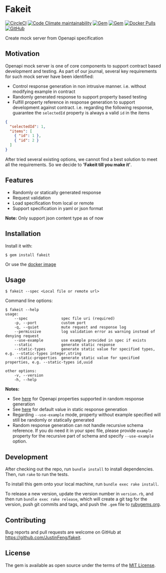 # Fakeit

[![CircleCI](https://img.shields.io/circleci/build/github/JustinFeng/fakeit.svg)](https://circleci.com/gh/JustinFeng/fakeit)
[![Code Climate maintainability](https://img.shields.io/codeclimate/maintainability/JustinFeng/fakeit.svg)](https://codeclimate.com/github/JustinFeng/fakeit)
[![Gem](https://img.shields.io/gem/v/fakeit.svg)](https://rubygems.org/gems/fakeit)
[![Gem](https://img.shields.io/gem/dt/fakeit.svg)](https://rubygems.org/gems/fakeit)
[![Docker Pulls](https://img.shields.io/docker/pulls/realfengjia/fakeit.svg)](https://hub.docker.com/r/realfengjia/fakeit)
[![GitHub](https://img.shields.io/github/license/JustinFeng/fakeit.svg)](https://opensource.org/licenses/MIT)

Create mock server from Openapi specification

## Motivation

Openapi mock server is one of core components to support contract based development and testing. As part of our journal, several key requirements for such mock server have been identified:

* Control response generation in non intrusive manner. i.e. without modifying example in contract
* Randomly generated response to support property based testing
* Fulfill property reference in response generation to support development against contract. i.e. regarding the following response, guarantee the `selectedId` property is always a valid `id` in the items
```json
{
  "selectedId": 1,
  "items": [
    { "id": 1 },
    { "id": 2 }
  ]
}
```

After tried several existing options, we cannot find a best solution to meet all the requirements. So we decide to __'Fakeit till you make it'__.

## Features

* Randomly or statically generated response
* Request validation
* Load specification from local or remote
* Support specification in yaml or json format

**Note:** Only support json content type as of now

## Installation

Install it with:

    $ gem install fakeit

Or use the [docker image](https://hub.docker.com/r/realfengjia/fakeit)

## Usage

    $ fakeit --spec <Local file or remote url>

Command line options:

    $ fakeit --help
    usage:
        --spec               spec file uri (required)
        -p, --port           custom port
        -q, --quiet          mute request and response log
        --permissive         log validation error as warning instead of denying request
        --use-example        use example provided in spec if exists
        --static             generate static response
        --static-types       generate static value for specified types, e.g. --static-types integer,string
        --static-properties  generate static value for specified properties, e.g. --static-types id,uuid

    other options:
        -v, --version
        -h, --help

**Notes:**
* See [here](docs/random.md) for Openapi properties supported in random response generation
* See [here](docs/static.md) for default value in static response generation
* Regarding `--use-example` mode, property without example specified will still be randomly or statically generated
* Random response generation can not handle recursive schema reference. If you do need it in your spec file, please provide `example` property for the recursive part of schema and specify `--use-example` option.

## Development

After checking out the repo, run `bundle install` to install dependencies. Then, run `rake` to run the tests.

To install this gem onto your local machine, run `bundle exec rake install`.

To release a new version, update the version number in `version.rb`, and then run `bundle exec rake release`, which will create a git tag for the version, push git commits and tags, and push the `.gem` file to [rubygems.org](https://rubygems.org).

## Contributing

Bug reports and pull requests are welcome on GitHub at https://github.com/JustinFeng/fakeit.

## License

The gem is available as open source under the terms of the [MIT License](https://opensource.org/licenses/MIT).
